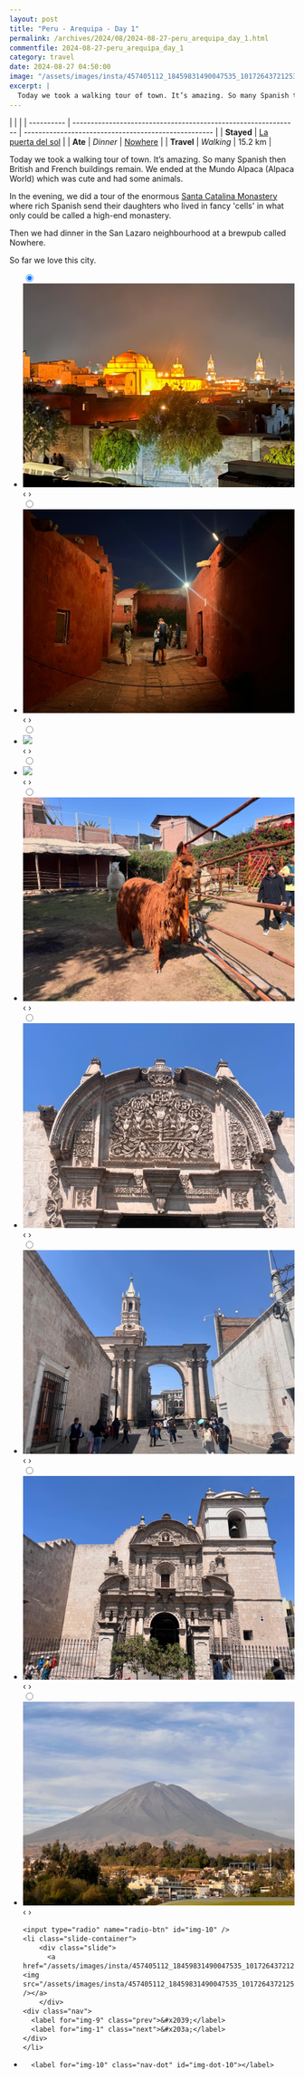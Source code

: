 ```yaml
---
layout: post
title: "Peru - Arequipa - Day 1"
permalink: /archives/2024/08/2024-08-27-peru_arequipa_day_1.html
commentfile: 2024-08-27-peru_arequipa_day_1
category: travel
date: 2024-08-27 04:50:00
image: "/assets/images/insta/457405112_18459831490047535_1017264372125356782_n_17893746657063634.jpg"
excerpt: |
  Today we took a walking tour of town. It’s amazing. So many Spanish then British and French buildings remain.
---
```


|            |                                                                |
| ---------- | -------------------------------------------------------------- | ---------------------------------------------------- |
| **Stayed** | [La puerta del sol](https://maps.app.goo.gl/WBT7j4Vp3NxwHQnH9) |
| **Ate**    | _Dinner_                                                       | [Nowhere](https://maps.app.goo.gl/d9CsbXAeaqHzm97M7) |
| **Travel** | _Walking_                                                      | 15.2 km                                              |

Today we took a walking tour of town. It’s amazing. So many Spanish then British and French buildings remain. We ended at the Mundo Alpaca (Alpaca World) which was cute and had some animals.

In the evening, we did a tour of the enormous [Santa Catalina Monastery](https://maps.app.goo.gl/nmACYDGH1FE9N9dx6) where rich Spanish send their daughters who lived in fancy 'cells' in what only could be called a high-end monastery.

Then we had dinner in the San Lazaro neighbourhood at a brewpub called Nowhere.

So far we love this city.

<ul class="slides">
    <input type="radio" name="radio-btn" id="img-1" checked="checked" />
    <li class="slide-container">
        <div class="slide">
          <a href="/assets/images/insta/457497489_18459831499047535_3983889385776612200_n_18018538706226637.jpg"><img src="/assets/images/insta/457497489_18459831499047535_3983889385776612200_n_18018538706226637.jpg" /></a>
        </div>
    <div class="nav">
      <label for="img-10" class="prev">&#x2039;</label>
      <label for="img-2" class="next">&#x203a;</label>
    </div>
    </li>
        <input type="radio" name="radio-btn" id="img-2"  />
    <li class="slide-container">
        <div class="slide">
          <a href="/assets/images/insta/457408948_18459831511047535_1591839781243350463_n_18060488536649880.jpg"><img src="/assets/images/insta/457408948_18459831511047535_1591839781243350463_n_18060488536649880.jpg" /></a>
        </div>
    <div class="nav">
      <label for="img-1" class="prev">&#x2039;</label>
      <label for="img-3" class="next">&#x203a;</label>
    </div>
    </li>
        <input type="radio" name="radio-btn" id="img-3"  />
    <li class="slide-container">
        <div class="slide">
          <a href="/assets/images/insta/457368767_18459831520047535_5736191886657948635_n_17886675684094278.jpg"><img src="/assets/images/insta/457368767_18459831520047535_5736191886657948635_n_17886675684094278.jpg" /></a>
        </div>
    <div class="nav">
      <label for="img-2" class="prev">&#x2039;</label>
      <label for="img-4" class="next">&#x203a;</label>
    </div>
    </li>
        <input type="radio" name="radio-btn" id="img-4"  />
    <li class="slide-container">
        <div class="slide">
          <a href="/assets/images/insta/457132759_18459831529047535_1783362698029677229_n_18040314276866439.jpg"><img src="/assets/images/insta/457132759_18459831529047535_1783362698029677229_n_18040314276866439.jpg" /></a>
        </div>
    <div class="nav">
      <label for="img-3" class="prev">&#x2039;</label>
      <label for="img-5" class="next">&#x203a;</label>
    </div>
    </li>
        <input type="radio" name="radio-btn" id="img-5"  />
    <li class="slide-container">
        <div class="slide">
          <a href="/assets/images/insta/457278271_18459831538047535_102257529472914705_n_18043418888307720.jpg"><img src="/assets/images/insta/457278271_18459831538047535_102257529472914705_n_18043418888307720.jpg" /></a>
        </div>
    <div class="nav">
      <label for="img-4" class="prev">&#x2039;</label>
      <label for="img-6" class="next">&#x203a;</label>
    </div>
    </li>
        <input type="radio" name="radio-btn" id="img-6"  />
    <li class="slide-container">
        <div class="slide">
          <a href="/assets/images/insta/457106097_18459831550047535_1782238435204853567_n_18040405376051564.jpg"><img src="/assets/images/insta/457106097_18459831550047535_1782238435204853567_n_18040405376051564.jpg" /></a>
        </div>
    <div class="nav">
      <label for="img-5" class="prev">&#x2039;</label>
      <label for="img-7" class="next">&#x203a;</label>
    </div>
    </li>
        <input type="radio" name="radio-btn" id="img-7"  />
    <li class="slide-container">
        <div class="slide">
          <a href="/assets/images/insta/457390886_18459831559047535_4467323362248919005_n_18275717080173120.jpg"><img src="/assets/images/insta/457390886_18459831559047535_4467323362248919005_n_18275717080173120.jpg" /></a>
        </div>
    <div class="nav">
      <label for="img-6" class="prev">&#x2039;</label>
      <label for="img-8" class="next">&#x203a;</label>
    </div>
    </li>
        <input type="radio" name="radio-btn" id="img-8"  />
    <li class="slide-container">
        <div class="slide">
          <a href="/assets/images/insta/457384296_18459831568047535_5701503033194654636_n_17861623260163149.jpg"><img src="/assets/images/insta/457384296_18459831568047535_5701503033194654636_n_17861623260163149.jpg" /></a>
        </div>
    <div class="nav">
      <label for="img-7" class="prev">&#x2039;</label>
      <label for="img-9" class="next">&#x203a;</label>
    </div>
    </li>
        <input type="radio" name="radio-btn" id="img-9"  />
    <li class="slide-container">
        <div class="slide">
          <a href="/assets/images/insta/457353773_18459831577047535_6064812654749549294_n_18047195716912504.jpg"><img src="/assets/images/insta/457353773_18459831577047535_6064812654749549294_n_18047195716912504.jpg" /></a>
        </div>
    <div class="nav">
      <label for="img-8" class="prev">&#x2039;</label>
      <label for="img-10" class="next">&#x203a;</label>
    </div>
    </li>
    
    <input type="radio" name="radio-btn" id="img-10" />
    <li class="slide-container">
        <div class="slide">
          <a href="/assets/images/insta/457405112_18459831490047535_1017264372125356782_n_17893746657063634.jpg"><img src="/assets/images/insta/457405112_18459831490047535_1017264372125356782_n_17893746657063634.jpg" /></a>
        </div>
    <div class="nav">
      <label for="img-9" class="prev">&#x2039;</label>
      <label for="img-1" class="next">&#x203a;</label>
    </div>
    </li>
			
<li class="nav-dots">
      <label for="img-1" class="nav-dot" id="img-dot-1"></label>
      <label for="img-2" class="nav-dot" id="img-dot-2"></label>
      <label for="img-3" class="nav-dot" id="img-dot-3"></label>
      <label for="img-4" class="nav-dot" id="img-dot-4"></label>
      <label for="img-5" class="nav-dot" id="img-dot-5"></label>
      <label for="img-6" class="nav-dot" id="img-dot-6"></label>
      <label for="img-7" class="nav-dot" id="img-dot-7"></label>
      <label for="img-8" class="nav-dot" id="img-dot-8"></label>
      <label for="img-9" class="nav-dot" id="img-dot-9"></label>

      <label for="img-10" class="nav-dot" id="img-dot-10"></label>

</li>
</ul>
